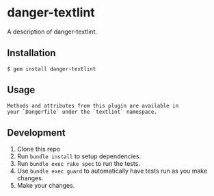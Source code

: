 # danger-textlint

A description of danger-textlint.

## Installation

    $ gem install danger-textlint

## Usage

    Methods and attributes from this plugin are available in
    your `Dangerfile` under the `textlint` namespace.

## Development

1. Clone this repo
2. Run `bundle install` to setup dependencies.
3. Run `bundle exec rake spec` to run the tests.
4. Use `bundle exec guard` to automatically have tests run as you make changes.
5. Make your changes.
